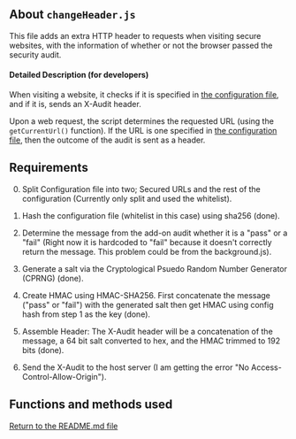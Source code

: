  ## About `changeHeader.js`

This file adds an extra HTTP header to requests when visiting secure websites, with the information of whether or not the browser passed the security audit. 

#### Detailed Description (for developers)

When visiting a website, it checks if it is specified in [the configuration file](writing_config.md), and if it is, sends an X-Audit header. 

Upon a web request, the script determines the requested URL (using the `getCurrentUrl()` function). If the URL is one specified in [the configuration file](writing_config.md), then the outcome of the audit is sent as a header. 

Requirements
-------------

0. Split Configuration file into two; Secured URLs and the rest of the configuration (Currently only split and used the whitelist).

1. Hash the configuration file (whitelist in this case) using sha256 (done).

2. Determine the message from the add-on audit whether it is a "pass" or a "fail" (Right now it is hardcoded to "fail" because it doesn't correctly return the message. This problem could be from the background.js).

3. Generate a salt via the Cryptological Psuedo Random Number Generator (CPRNG) (done).

4. Create HMAC using HMAC-SHA256. First concatenate the message ("pass" or "fail") with the generated salt then get HMAC using config hash from step 1 as the key (done).

5. Assemble Header: The X-Audit header will be a concatenation of the message, a 64 bit salt converted to hex, and the HMAC trimmed to 192 bits (done).

6. Send the X-Audit to the host server (I am getting the error "No Access-Control-Allow-Origin").


Functions and methods used
------------------------------------


[Return to the README.md file](../README.md)
